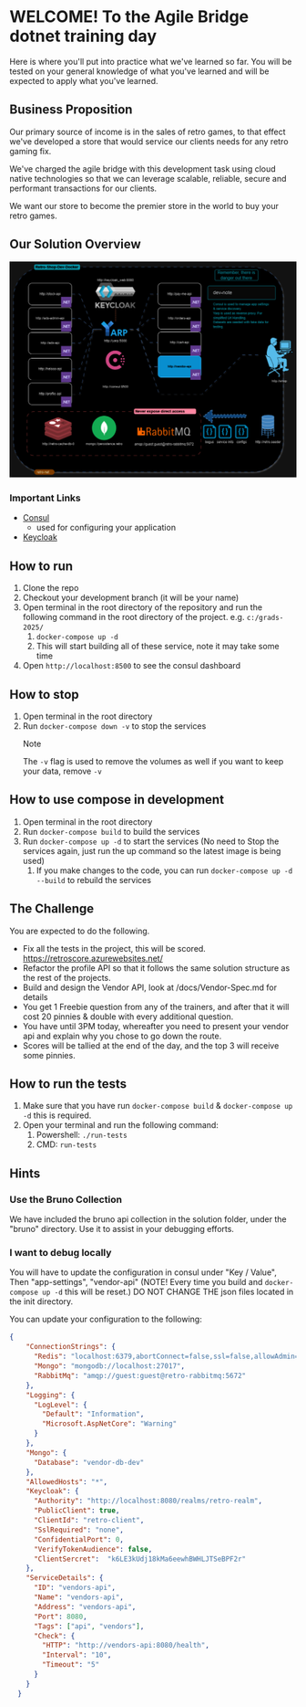 # WELCOME! To the Agile Bridge dotnet training day

Here is where you'll put into practice what we've learned so far. You will be tested on your general knowledge of what you've learned and will be expected to apply what you've learned.


## Business Proposition

Our primary source of income is in the sales of retro games, to that effect we've developed a store that would service our clients needs for any retro gaming fix. 

We've charged the agile bridge with this development task using cloud native technologies so that we can leverage scalable, reliable, secure and performant transactions for our clients.

We want our store to become the premier store in the world to buy your retro games.

## Our Solution Overview
![Retro-Shop-Infra.png](docs/assets/retro-shop-infra.png)


### Important Links
* [Consul](http://localhost:8500)
  * used for configuring your application
* [Keycloak](http://localhost:8080)


## How to run
1. Clone the repo
2. Checkout your development branch (it will be your name)
3. Open terminal in the root directory of the repository and run the following command in the root directory of the project. e.g. `c:/grads-2025/`
   1.  `docker-compose up -d`
   2. This will start building all of these service, note it may take some time
4. Open `http://localhost:8500` to see the consul dashboard

## How to stop
1. Open terminal in the root directory
2. Run `docker-compose down -v` to stop the services
   > [!NOTE]  
   > The `-v` flag is used to remove the volumes as well if you want to keep your data, remove `-v`

## How to use compose in development
1. Open terminal in the root directory
2. Run `docker-compose build` to build the services
3. Run `docker-compose up -d` to start the services (No need to Stop the services again, just run the up command so the latest image is being used)
   1. If you make changes to the code, you can run `docker-compose up -d --build` to rebuild the services


## The Challenge

You are expected to do the following.

* Fix all the tests in the project, this will be scored. https://retroscore.azurewebsites.net/
* Refactor the profile API so that it follows the same solution structure as the rest of the projects.
* Build and design the Vendor API, look at /docs/Vendor-Spec.md for details
* You get 1 Freebie question from any of the trainers, and after that it will cost 20 pinnies & double with every additional question.
* You have until 3PM today, whereafter you need to present your vendor api and explain why you chose to go down the route.
* Scores will be tallied at the end of the day, and the top 3 will receive some pinnies.

## How to run the tests
1. Make sure that you have run `docker-compose build` & `docker-compose up -d` this is required.
2. Open your terminal and run the following command:
   1. Powershell: `./run-tests`
   2. CMD: `run-tests`


## Hints

### Use the Bruno Collection
We have included the bruno api collection in the solution folder, under the "bruno" directory. Use it to assist in your debugging efforts.

### I want to debug locally
You will have to update the configuration in consul under "Key / Value", Then "app-settings", "vendor-api" (NOTE! Every time you build and `docker-compose up -d` this will be reset.) DO NOT CHANGE THE json files located in the init directory.

You can update your configuration to the following:
```json
{
    "ConnectionStrings": {
      "Redis": "localhost:6379,abortConnect=false,ssl=false,allowAdmin=true,connectTimeout=5000,syncTimeout=5000,connectRetry=5,defaultDatabase=0",
      "Mongo": "mongodb://localhost:27017",
      "RabbitMq": "amqp://guest:guest@retro-rabbitmq:5672"
    },
    "Logging": {
      "LogLevel": {
        "Default": "Information",
        "Microsoft.AspNetCore": "Warning"
      }
    },
    "Mongo": {
      "Database": "vendor-db-dev"
    },
    "AllowedHosts": "*",
    "Keycloak": {
      "Authority": "http://localhost:8080/realms/retro-realm",
      "PublicClient": true,
      "ClientId": "retro-client",
      "SslRequired": "none",
      "ConfidentialPort": 0,
      "VerifyTokenAudience": false,
      "ClientSercret":  "k6LE3kUdj18kMa6eewhBWHLJTSeBPF2r"
    },
    "ServiceDetails": {
      "ID": "vendors-api",
      "Name": "vendors-api",
      "Address": "vendors-api",
      "Port": 8080,
      "Tags": ["api", "vendors"],
      "Check": {
        "HTTP": "http://vendors-api:8080/health",
        "Interval": "10",
        "Timeout": "5"
      }
    }
  }
```